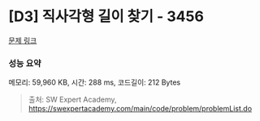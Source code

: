 # [D3] 직사각형 길이 찾기 - 3456 

[문제 링크](https://swexpertacademy.com/main/code/problem/problemDetail.do?contestProbId=AWFPmsqqALwDFAV0) 

### 성능 요약

메모리: 59,960 KB, 시간: 288 ms, 코드길이: 212 Bytes



> 출처: SW Expert Academy, https://swexpertacademy.com/main/code/problem/problemList.do